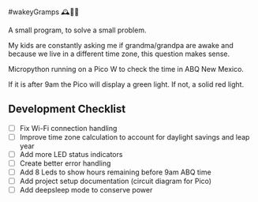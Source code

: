 #wakeyGramps 🕰️👴🏼

A small program, to solve a small problem.

My kids are constantly asking me if grandma/grandpa are awake and because we live in a different time zone, this question makes sense.

Micropython running on a Pico W to check the time in ABQ New Mexico.

If it is after 9am the Pico will display a green light. If not, a solid red light.

## Development Checklist
- [ ] Fix Wi-Fi connection handling
- [ ] Improve time zone calculation to account for daylight savings and leap year
- [ ] Add more LED status indicators
- [ ] Create better error handling
- [ ] Add 8 Leds to show hours remaining before 9am ABQ time
- [ ] Add project setup documentation (circuit diagram for Pico)
- [ ] Add deepsleep mode to conserve power
